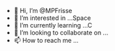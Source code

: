 - 👋 Hi, I’m @MPFrisse
- 👀 I’m interested in ...Space
- 🌱 I’m currently learning ...C
- 💞️ I’m looking to collaborate on ...
- 📫 How to reach me ...

<!---
MPFrisse/MPFrisse is a ✨ special ✨ repository because its `README.md` (this file) appears on your GitHub profile.
You can click the Preview link to take a look at your changes.
--->
